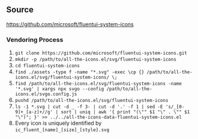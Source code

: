 ## Source

https://github.com/microsoft/fluentui-system-icons

### Vendoring Process

1. `git clone https://github.com/microsoft/fluentui-system-icons.git`
2. `mkdir -p /path/to/all-the-icons.el/svg/fluentui-system-icons`
3. `cd fluentui-system-icons`
4. `find ./assets -type f -name "*.svg" -exec \cp {} /path/to/all-the-icons.el/svg/fluentui-system-icons/ \;`
5. `find /path/to/all-the-icons.el/svg/fluentui-system-icons -name '*.svg' | xargs npx svgo --config /path/to/all-the-icons.el/svgo.config.js`
6. `pushd /path/to/all-the-icons.el/svg/fluentui-system-icons`
7. `ls -1 *.svg | cut -d _ -f 3- | cut -d '.' -f 1 | sed -E 's/_[0-9]+_[a-z]+//g' | sort | uniq | awk '{ print "(\"" $1 "\" . \"" $1 "\")"; }' >> ../../all-the-icons-data-fluentui-system-icons.el`
8. Every icon is uniquely identified by `ic_fluent_[name]_[size]_[style].svg`
